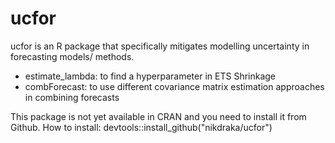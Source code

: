 # ucfor
ucfor is an R package that specifically mitigates modelling uncertainty in forecasting models/ methods.

- estimate_lambda: to find a hyperparameter in ETS Shrinkage
- combForecast: to use different covariance matrix estimation approaches in combining forecasts

This package is not yet available in CRAN and you need to install it from Github.
How to install:
devtools::install_github("nikdraka/ucfor")
